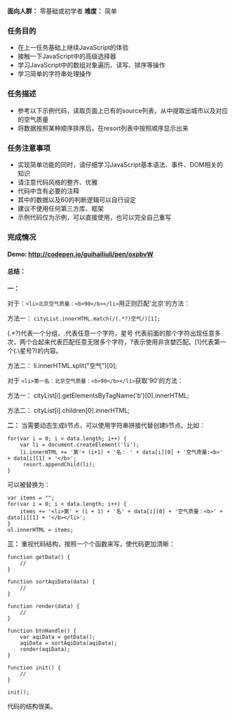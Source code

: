 **面向人群：**
零基础或初学者
**难度：**
简单

### 任务目的

 - 在上一任务基础上继续JavaScript的体验
 - 接触一下JavaScript中的高级选择器
 - 学习JavaScript中的数组对象遍历、读写、排序等操作
 - 学习简单的字符串处理操作

### 任务描述

 - 参考以下示例代码，读取页面上已有的source列表，从中提取出城市以及对应的空气质量
 - 将数据按照某种顺序排序后，在resort列表中按照顺序显示出来

### 任务注意事项

 - 实现简单功能的同时，请仔细学习JavaScript基本语法、事件、DOM相关的知识
 - 请注意代码风格的整齐、优雅
 - 代码中含有必要的注释
 - 其中的数据以及60的判断逻辑可以自行设定
 - 建议不使用任何第三方库、框架
 - 示例代码仅为示例，可以直接使用，也可以完全自己重写

### 完成情况

#### Demo: http://codepen.io/guihailiuli/pen/oxpbvW

#### 总结：

**一：**

对于：```<li>北京空气质量：<b>90</b></li>```用正则匹配'北京'的方法：

方法一： ```cityList.innerHTML.match(/(.*?)空气/)[1];```

(.*?)代表一个分组，.代表任意一个字符，星号 代表前面的那个字符出现任意多次，两个合起来代表匹配任意无限多个字符，?表示使用非贪婪匹配。[1]代表第一个(.\星号?)的内容。

方法二： li.innerHTML.split("空气")[0];


对于 ```<li>第一名：北京空气质量：<b>90</b></li>```获取'90'的方法：

方法一： cityList[i].getElementsByTagName('b')[0].innerHTML;

方法二： cityList[i].children[0].innerHTML;

**二：**
当需要动态生成li节点，可以使用字符串拼接代替创建li节点。比如：
```
for(var i = 0; i < data.length; i++) {
    var li = document.createElement('li');
    li.innerHTML += '第'+ (i+1) + '名： ' + data[i][0] + '空气质量:<b>' + data[i][1] + '</b>';
     resort.appendChild(li);
}

```
可以被替换为：
```
var items = "";
for(var i = 0; i < data.length; i++) {
    items += '<li>第' + (i + 1) + '名' + data[i][0] + '空气质量：<b>' + data[i][1] + '</b></li>';
}
ul.innerHTML = items;
```

**三：**
重视代码结构，按照一个个函数来写，使代码更加清晰：
```
function getData() {
	//
}

function sortAqiData(data) {
	//
}

function render(data) {
	//
}

function btnHandle() {
	var aqiData = getData();
	aqiData = sortAqiData(aqiData);
	render(aqiData);
}

function init() {
	//
}

init();

```

代码的结构很美。

